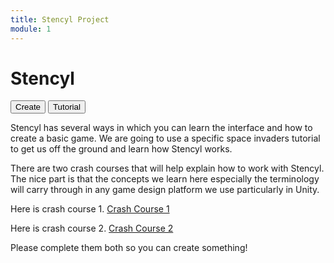 ```yaml
---
title: Stencyl Project
module: 1
---
```


# Stencyl

<div class="tab">
  <button class="tablinks active" onclick="openTab(event, 'Create')">Create</button>
  <button class="tablinks" onclick="openTab(event, 'Tutorial')">Tutorial</button>
  
</div>

<div id="Create" class="tabcontent" style="display:block">
<p>Stencyl has several ways in which you can learn the interface and how to create a basic game. We are going to use a specific space invaders tutorial to get us off the ground and learn how Stencyl works.</p>


</div>

<div id="Tutorial" class="tabcontent">
There are two crash courses that will help explain how to work with Stencyl.  The nice part is that the concepts we learn here especially the terminology will carry through in any game design platform we use particularly in Unity.

Here is crash course 1. <a href="http://www.stencyl.com/help/viewArticle/143" target="_new">Crash Course 1</a>

Here is crash course 2. <a href="http://www.stencyl.com/help/view/crash-course-invaders-1/" target="_new">Crash Course 2</a>

Please complete them both so you can create something!

</div>
